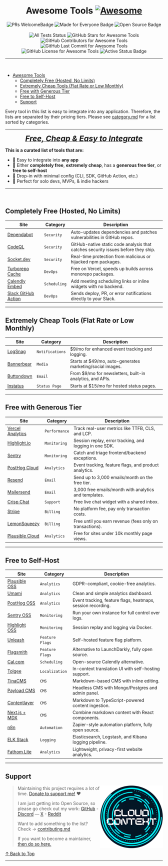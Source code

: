 <div align="center">

# Awesome Tools [![Awesome](https://awesome.re/badge.svg)](https://awesome.re)
<a id="top"></a>
<!-- Badges: Start -->
  <img src="https://img.shields.io/badge/PRs-Welcome-2e3359" alt="PRs WelcomeBadge" />
  <img src="https://img.shields.io/badge/Made%20for-Everyone-2e3359" alt="Made for Everyone Badge" />
  <img src="https://img.shields.io/badge/open%20source-%E2%9C%94-2e3359" alt="Open Source Badge" />
</div>
<br/>
<div align="center">
  <img src="https://github.com/mathewlewallen/awesome-tools/actions/workflows/tests.yml/badge.svg" alt="All Tests Status" />
  <img src="https://img.shields.io/github/stars/mathewlewallen/awesome-tools?style=social" alt="GitHub Stars for Awesome Tools" />
  <img src="https://img.shields.io/github/contributors/mathewlewallen/awesome-tools" alt="GitHub Contributors for Awesome Tools" />
  <img src="https://img.shields.io/github/last-commit/mathewlewallen/awesome-tools" alt="GitHub Last Commit for Awesome Tools" />
  <img src="https://img.shields.io/github/license/mathewlewallen/awesome-tools?tab=CC0-1.0-1-ov-file" alt="GitHub License for Awesome Tools" />
  <img src="https://img.shields.io/badge/status-active-success" alt="Active Status Badge" />
</div>
<!-- Badges: End -->

---
<br/>

- [Awesome Tools](#awesome-tools)
  - [Completely Free (Hosted, No Limits)](#completely-free-hosted-no-limits)
  - [Extremely Cheap Tools (Flat Rate or Low Monthly)](#extremely-cheap-tools-flat-rate-or-low-monthly)
  - [Free with Generous Tier](#free-with-generous-tier)
  - [Free to Self-Host](#free-to-self-host)
  - [Support](#support-)


Every tool in this list is easy to integrate into any application. Therefore, the lists are separated by their pricing tiers. Please see [category.md](category.md) for a list sorted by categories.

---
<p align="center">
  <strong><ins><em><span style="font-size: 1.75em;">Free, Cheap & Easy to Integrate</span></em></ins></strong>
</p>

**This is a curated list of tools that are:**

- 🎯 Easy to integrate into **any app**  
- 💸 Either **completely free**, **extremely cheap**, has a **generous free tier**, or **free to self-host**  
- 🧩 Drop-in with minimal config (CLI, SDK, GitHub Action, etc.)  
- 🚀 Perfect for solo devs, MVPs, & indie hackers

---
<br/>

## Completely Free (Hosted, No Limits)

Site           | Category     | Description
-------------- | ------------ | ------------------------------------------
[Dependabot]   | `Security`     | Auto-updates dependencies and patches vulnerabilities in GitHub repos.
[CodeQL]       | `Security`     | GitHub-native static code analysis that catches security issues before they ship.
[Socket.dev]   | `Security`     | Real-time protection from malicious or hijacked npm packages.
[Turborepo Cache] | `DevOps`   | Free on Vercel, speeds up builds across monorepo packages.
[Calendly Embed] | `Scheduling` | Add meeting scheduling links or inline widgets with no backend.
[Slack GitHub Action] | `DevOps` | Sends deploy, PR, or error notifications directly to your Slack.

---

## Extremely Cheap Tools (Flat Rate or Low Monthly)

Site          | Category     | Description
------------- | ------------ | ------------------------------------------
[LogSnag]     | `Notifications`| $9/mo for enhanced event tracking and logging.
[Bannerbear]  | `Media`        | Starts at $49/mo, auto-generates marketing/social images.
[Buttondown]  | `Email`        | From $9/mo for newsletters, built-in analytics, and APIs.
[Instatus]    | `Status Page`  | Starts at $15/mo for hosted status pages.

---

## Free with Generous Tier

Site               | Category     | Description
------------------ | ------------ | ------------------------------------------
[Vercel Analytics] | `Performance`  | Track real-user metrics like TTFB, CLS, and LCP.
[Highlight.io]     | `Monitoring`   | Session replay, error tracking, and logging in one SDK.
[Sentry]           | `Monitoring`   | Catch and triage frontend/backend exceptions.
[PostHog Cloud]    | `Analytics`    | Event tracking, feature flags, and product analytics.
[Resend]           | `Email`        | Send up to 3,000 emails/month on the free tier.
[Mailersend]       | `Email`        | 3,000 free emails/month with analytics and templates.
[Crisp Chat]       | `Support`      | Free live chat widget with a shared inbox.
[Stripe]           | `Billing`      | No platform fee, pay only transaction costs.
[LemonSqueezy]     | `Billing`      | Free until you earn revenue (fees only on transactions).
[Plausible Cloud]  | `Analytics`    | Free for sites under 10k monthly page views.

---

## Free to Self-Host

Site             | Category     | Description
---------------- | ------------ | ------------------------------------------
[Plausible OSS]  | `Analytics`    | GDPR-compliant, cookie-free analytics.
[Umami]          | `Analytics`    | Clean and simple analytics dashboard.
[PostHog OSS]    | `Analytics`    | Event tracking, feature flags, heatmaps, session recording.
[Sentry OSS]     | `Monitoring`   | Run your own instance for full control over logs.
[Highlight OSS]  | `Monitoring`   | Session replay and logging via Docker.
[Unleash]        | `Feature Flags`| Self-hosted feature flag platform.
[Flagsmith]      | `Feature Flags`| Alternative to LaunchDarkly, fully open source.
[Cal.com]        | `Scheduling`   | Open-source Calendly alternative.
[Tolgee]         | `Localization` | In-context translation UI with self-hosting support.
[TinaCMS]        | `CMS`          | Markdown-based CMS with inline editing.
[Payload CMS]    | `CMS`          | Headless CMS with Mongo/Postgres and admin panel.
[Contentlayer]   | `CMS`          | Markdown to TypeScript-powered content ingestion.
[Next.js + MDX]  | `CMS`          | Combine markdown content with React components.
[n8n]            | `Automation`   | Zapier-style automation platform, fully open source.
[ELK Stack]      | `Logging`      | Elasticsearch, Logstash, and Kibana logging pipeline.
[Fathom Lite]    | `Analytics`    | Lightweight, privacy-first website analytics.

---

## Support

> [<img src=".github/logo.svg" align="right" height="200" alt="Cloud Context Logo">](http://www.cloudcontext.cc)
>
> Maintaining this project requires a lot of time. [Donate to support me!](https://buymeacoffee.com/mathewlewallen) ❤️
>
> I am just getting into Open Source, so please go check out my work:
> [GitHub](https://github.com/mathewlewallen) - [Discord](https://discord.gg/5QzMemJn) — [X](https://x.com/cloud_context_) - [Reddit](https://www.reddit.com/user/Cloud_Context/)
>
> Want to add something to the list? Check -> [contributing.md](contributing.md)
>
> If you want to become a maintainer, [then do so here.](https://github.com/mathewlewallen/awesome-tools/issues/1)

[↑ Back to Top](#top)

---

[dependabot]: https://github.com/dependabot
[codeql]: https://github.com/github/codeql-action
[socket.dev]: https://socket.dev
[turborepo cache]: https://turbo.build/repo/docs/core-concepts/remote-caching
[calendly embed]: https://help.calendly.com/hc/en-us/articles/223147027-Embed-options-overview
[slack github action]: https://github.com/marketplace/actions/slack-notify

[logsnag]: https://logsnag.com
[bannerbear]: https://bannerbear.com
[buttondown]: https://buttondown.email
[instatus]: https://instatus.com

[vercel analytics]: https://vercel.com/docs/analytics
[highlight.io]: https://highlight.io
[sentry]: https://sentry.io
[posthog cloud]: https://posthog.com
[resend]: https://resend.com
[mailersend]: https://mailersend.com
[crisp chat]: https://crisp.chat
[stripe]: https://stripe.com
[lemonsqueezy]: https://lemonsqueezy.com
[plausible cloud]: https://plausible.io

[plausible oss]: https://github.com/plausible/analytics
[umami]: https://github.com/umami-software/umami
[posthog oss]: https://github.com/PostHog/posthog
[sentry oss]: https://develop.sentry.dev/self-hosted/
[highlight oss]: https://highlight.io/docs/general/self-host/self-host-overview
[unleash]: https://github.com/Unleash/unleash
[flagsmith]: https://github.com/Flagsmith/flagsmith
[cal.com]: https://github.com/calcom/cal.com
[tolgee]: https://github.com/tolgee/tolgee-platform
[tinacms]: https://github.com/tinacms/tinacms
[payload cms]: https://github.com/payloadcms/payload
[contentlayer]: https://github.com/contentlayerdev/contentlayer
[next.js + mdx]: https://nextjs.org/docs/advanced-features/using-mdx
[n8n]: https://github.com/n8n-io/n8n
[elk stack]: https://www.elastic.co/what-is/elk-stack
[fathom lite]: https://github.com/usefathom/fathom
